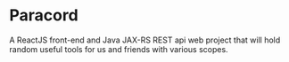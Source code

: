 # Paracord
A ReactJS front-end and Java JAX-RS REST api web project that will hold random useful tools for us and friends with various scopes.